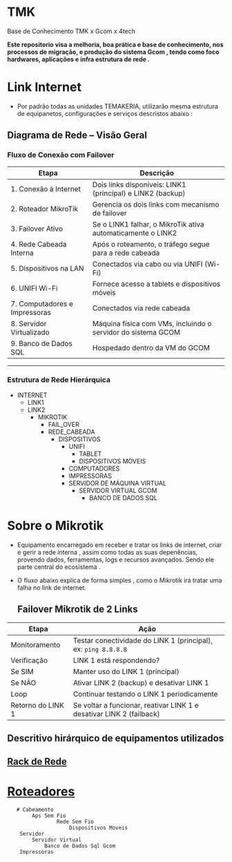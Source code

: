 # TMK
Base de Conhecimento TMK x Gcom x 4tech

  **Este repositorio visa a melhoria, boa prática e base de conhecimento, nos processos de migração, e produção do sistema Gcom , tendo como foco hardwares, aplicações e infra estrutura de rede .**

# Link Internet
- Por padrão todas as unidades TEMAKERIA, utilizarão mesma estrutura de equipanetos, configurações e serviços descristos abaixo :

## Diagrama de Rede – Visão Geral

### Fluxo de Conexão com Failover

| Etapa                        | Descrição                                                                 |
|-----------------------------|---------------------------------------------------------------------------|
| 1. Conexão à Internet        | Dois links disponíveis: LINK1 (principal) e LINK2 (backup)                |
| 2. Roteador MikroTik         | Gerencia os dois links com mecanismo de failover                         |
| 3. Failover Ativo           | Se o LINK1 falhar, o MikroTik ativa automaticamente o LINK2              |
| 4. Rede Cabeada Interna      | Após o roteamento, o tráfego segue para a rede cabeada                   |
| 5. Dispositivos na LAN       | Conectados via cabo ou via UNIFI (Wi-Fi)                                 |
| 6. UNIFI Wi-Fi               | Fornece acesso a tablets e dispositivos móveis                           |
| 7. Computadores e Impressoras| Conectados via rede cabeada                                              |
| 8. Servidor Virtualizado     | Máquina física com VMs, incluindo o servidor do sistema GCOM             |
| 9. Banco de Dados SQL        | Hospedado dentro da VM do GCOM                                           |

---

### Estrutura de Rede Hierárquica

- INTERNET  
  - LINK1  
  - LINK2  
    - MIKROTIK  
      - FAIL_OVER  
      - REDE_CABEADA  
        - DISPOSITIVOS  
          - UNIFI  
            - TABLET  
            - DISPOSITIVOS MÓVEIS  
          - COMPUTADORES  
          - IMPRESSORAS  
          - SERVIDOR DE MÁQUINA VIRTUAL  
            - SERVIDOR VIRTUAL GCOM  
              - BANCO DE DADOS SQL




# Sobre o Mikrotik
- Equipamento encarregado em receber e tratar os links de internet, criar e gerir a rede interna , assim como todas as suas depenências, provendo dados, ferramentas, logs e recursos avançados. Sendo ele parte central do ecosistema . 
 

 
 - O fluxo abaixo explica de forma simples , como o Mikrotik irá tratar uma falha no link de internet.
   ## Failover Mikrotik de 2 Links ##

| Etapa               | Ação                                                                 |
|---------------------|----------------------------------------------------------------------|
| Monitoramento       | Testar conectividade do LINK 1 (principal), ex: `ping 8.8.8.8`       |
| Verificação         | LINK 1 está respondendo?                                              |
| Se SIM              | Manter uso do LINK 1 (principal)                                     |
| Se NÃO              | Ativar LINK 2 (backup) e desativar LINK 1                            |
| Loop                | Continuar testando o LINK 1 periodicamente                           |
| Retorno do LINK 1   | Se voltar a funcionar, reativar LINK 1 e desativar LINK 2 (failback) |

## Descritivo hirárquico de equipamentos utilizados 
## [Rack de Rede](https://github.com/4techapp/tmk/blob/main/Rack)
# [Roteadores](https://github.com/4techapp/tmk/blob/main/Routers)
       # Cabeamento
            Aps Sem Fio
                    Rede Sem Fio
                        Dispositivos Moveis
        Servidor
            Servidor Virtual
                Banco de Dados Sql Gcom        
        Impressoras

 
